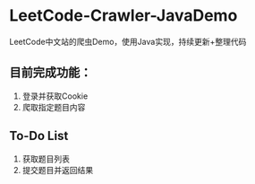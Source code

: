 # LeetCode-Crawler-JavaDemo
 LeetCode中文站的爬虫Demo，使用Java实现，持续更新+整理代码

## 目前完成功能：

1. 登录并获取Cookie
2. 爬取指定题目内容



## To-Do List

1. 获取题目列表
2. 提交题目并返回结果